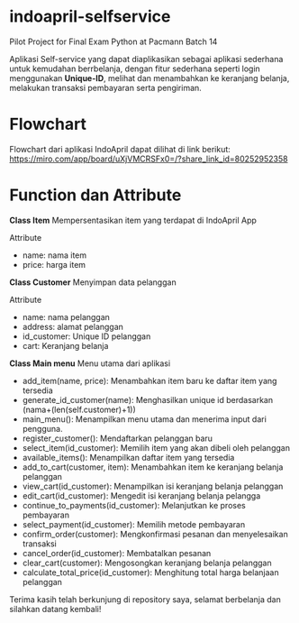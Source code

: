 # indoapril-selfservice
Pilot Project for Final Exam Python at Pacmann Batch 14

Aplikasi Self-service yang dapat diaplikasikan sebagai aplikasi sederhana untuk kemudahan berrbelanja, dengan fitur sederhana seperti login menggunakan **Unique-ID**, melihat dan menambahkan ke keranjang belanja, melakukan transaksi pembayaran serta pengiriman.

# Flowchart
Flowchart dari aplikasi IndoApril dapat dilihat di link berikut:
https://miro.com/app/board/uXjVMCRSFx0=/?share_link_id=80252952358

# Function dan Attribute
**Class Item**
Mempersentasikan item yang terdapat di IndoApril App

Attribute
- name: nama item
- price: harga item

**Class Customer**
Menyimpan data pelanggan

Attribute
- name: nama pelanggan
- address: alamat pelanggan
- id_customer: Unique ID pelanggan
- cart: Keranjang belanja

**Class Main menu**
Menu utama dari aplikasi
- add_item(name, price): Menambahkan item baru ke daftar item yang tersedia
- generate_id_customer(name): Menghasilkan unique id berdasarkan (nama+(len(self.customer)+1))
- main_menu(): Menampilkan menu utama dan menerima input dari pengguna.
- register_customer(): Mendaftarkan pelanggan baru
- select_item(id_customer): Memilih item yang akan dibeli oleh pelanggan
- available_items(): Menampilkan daftar item yang tersedia
- add_to_cart(customer, item): Menambahkan item ke keranjang belanja pelanggan
- view_cart(id_customer): Menampilkan isi keranjang belanja pelanggan
- edit_cart(id_customer): Mengedit isi keranjang belanja pelangga
- continue_to_payments(id_customer): Melanjutkan ke proses pembayaran
- select_payment(id_customer): Memilih metode pembayaran
- confirm_order(customer): Mengkonfirmasi pesanan dan menyelesaikan transaksi
- cancel_order(id_customer): Membatalkan pesanan
- clear_cart(customer): Mengosongkan keranjang belanja pelanggan
- calculate_total_price(id_customer): Menghitung total harga belanjaan pelanggan

Terima kasih telah berkunjung di repository saya, selamat berbelanja dan silahkan datang kembali!
